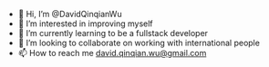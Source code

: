 - 👋 Hi, I’m @DavidQinqianWu
- 👀 I’m interested in improving myself
- 🌱 I’m currently learning to be a fullstack developer
- 💞️ I’m looking to collaborate on working with international people
- 📫 How to reach me david.qinqian.wu@gmail.com

